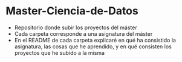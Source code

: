 # Master-Ciencia-de-Datos
* Repositorio donde subir los proyectos del máster
* Cada carpeta corresponde a una asignatura del máster
* En el README de cada carpeta explicaré en qué ha consistido la asignatura, las cosas que he aprendido, y en qué consisten los proyectos que he subido a la misma
